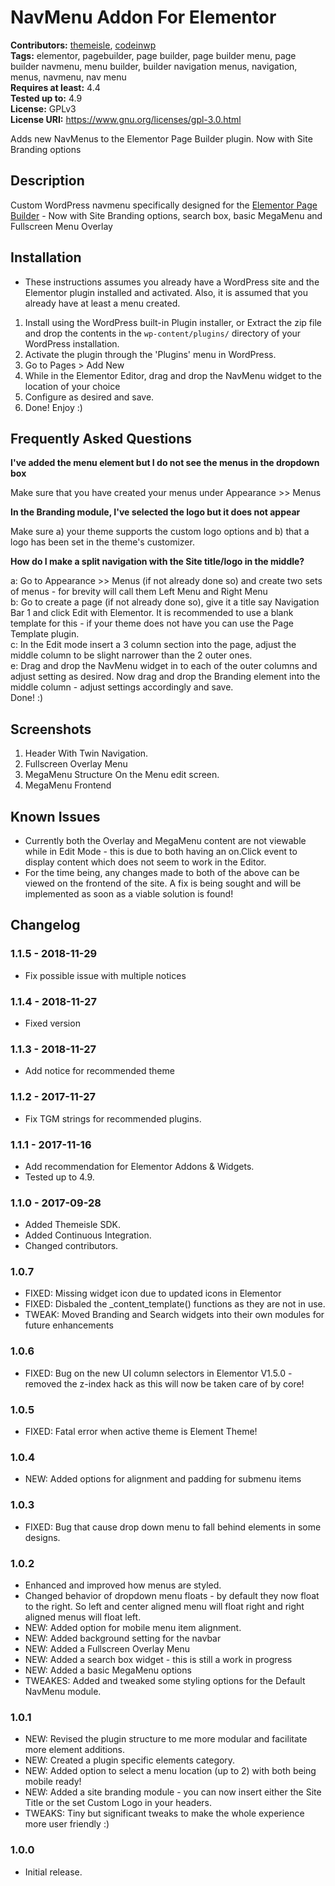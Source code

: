 # NavMenu Addon For Elementor #

**Contributors:** [themeisle](https://profiles.wordpress.org/themeisle), [codeinwp](https://profiles.wordpress.org/codeinwp)  
**Tags:** elementor, pagebuilder, page builder, page builder menu, page builder navmenu, menu builder, builder navigation menus, navigation, menus, navmenu, nav menu    
**Requires at least:** 4.4    
**Tested up to:** 4.9  
**License:** GPLv3  
**License URI:** https://www.gnu.org/licenses/gpl-3.0.html     

Adds new NavMenus to the Elementor Page Builder plugin. Now with Site Branding options

## Description ##
Custom WordPress navmenu specifically designed for the [Elementor Page Builder](https://wordpress.org/plugins/elementor/) - Now with Site Branding options, search box, basic MegaMenu and Fullscreen Menu Overlay

## Installation ##
* These instructions assumes you already have a WordPress site and the Elementor plugin installed and activated. Also, it is assumed that you already have at least a menu created.

1. Install using the WordPress built-in Plugin installer, or Extract the zip file and drop the contents in the `wp-content/plugins/` directory of your WordPress installation.
2. Activate the plugin through the 'Plugins' menu in WordPress.
3. Go to Pages > Add New
4. While in the Elementor Editor, drag and drop the NavMenu widget to the location of your choice
4. Configure as desired and save.
5. Done! Enjoy :)

## Frequently Asked Questions ##

**I've added the menu element but I do not see the menus in the dropdown box**    

Make sure that you have created your menus under Appearance >> Menus

**In the Branding module, I've selected the logo but it does not appear**    

Make sure a) your theme supports the custom logo options and b) that a logo has been set in the theme's customizer.   

**How do I make a split navigation with the Site title/logo in the middle?**

a: Go to Appearance >> Menus (if not already done so) and create two sets of menus - for brevity will call them Left Menu and Right Menu   
b: Go to create a page (if not already done so), give it a title say Navigation Bar 1 and click Edit with Elementor. It is recommended to use a blank template for this - if your theme does not have you can use the Page Template plugin.   
c: In the Edit mode insert a 3 column section into the page, adjust the middle column to be slight narrower than the 2 outer ones.   
e: Drag and drop the NavMenu widget in to each of the outer columns and adjust setting as desired. Now drag and drop the Branding element into the middle column - adjust settings accordingly and save.   
Done! :)  

## Screenshots ##

1. Header With Twin Navigation.
2. Fullscreen Overlay Menu
3. MegaMenu Structure On the Menu edit screen.
4. MegaMenu Frontend

## Known Issues ##

* Currently both the Overlay and MegaMenu content are not viewable while in Edit Mode - this is due to both having an on.Click event to display content which does not seem to work in the Editor.
* For the time being, any changes made to both of the above can be viewed on the frontend of the site. A fix is being sought and will be implemented as soon as a viable solution is found!

## Changelog ##
### 1.1.5 - 2018-11-29  ###

* Fix possible issue with multiple notices


### 1.1.4 - 2018-11-27  ###

* Fixed version


### 1.1.3 - 2018-11-27  ###

* Add notice for recommended theme


### 1.1.2 - 2017-11-27  ###

* Fix TGM strings for recommended plugins.


### 1.1.1 - 2017-11-16  ###

* Add recommendation for Elementor Addons & Widgets. 
* Tested up to 4.9.


### 1.1.0 - 2017-09-28  ###

* Added Themeisle SDK.
* Added Continuous Integration.
* Changed contributors.


### 1.0.7 ###
* FIXED: Missing widget icon due to updated icons in Elementor   
* FIXED: Disbaled the _content_template() functions as they are not in use.   
* TWEAK: Moved Branding and Search widgets into their own modules for future enhancements

### 1.0.6 ###
* FIXED: Bug on the new UI column selectors in Elementor V1.5.0 - removed the z-index hack as this will now be taken care of by core!

### 1.0.5 ###
* FIXED: Fatal error when active theme is Element Theme!

### 1.0.4 ###
* NEW: Added options for alignment and padding for submenu items

### 1.0.3 ###
* FIXED: Bug that cause drop down menu to fall behind elements in some designs.

### 1.0.2 ###
* Enhanced and improved how menus are styled.
* Changed behavior of dropdown menu floats - by default they now float to the right. So left and center aligned menu will float right and right aligned menus will float left.
* NEW: Added option for mobile menu item alignment.
* NEW: Added background setting for the navbar
* NEW: Added a Fullscreen Overlay Menu
* NEW: Added a search box widget - this is still a work in progress
* NEW: Added a basic MegaMenu options
* TWEAKES: Added and tweaked some styling options for the Default NavMenu module.

### 1.0.1 ###
* NEW: Revised the plugin structure to me more modular and facilitate more element additions.
* NEW: Created a plugin specific elements category.
* NEW: Added option to select a menu location (up to 2) with both being mobile ready!
* NEW: Added a site branding module - you can now insert either the Site Title or the set Custom Logo in your headers.
* TWEAKS: Tiny but significant tweaks to make the whole experience more user friendly :)

### 1.0.0 ###
* Initial release.